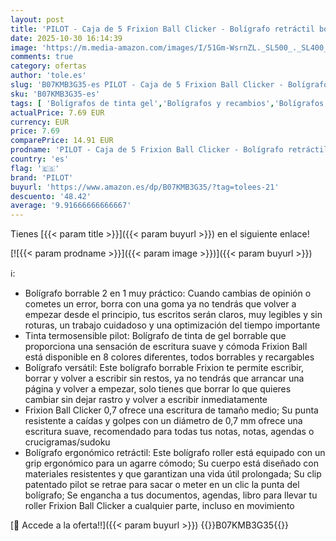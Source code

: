 ```yaml
---
layout: post
title: 'PILOT - Caja de 5 Frixion Ball Clicker - Bolígrafo retráctil borrable con tinta termosensible - Rollerball recargable y ergonómico - 3 Azul  2 Negro - Punta Media'
date: 2025-10-30 16:14:39
image: 'https://m.media-amazon.com/images/I/51Gm-WsrnZL._SL500_._SL400_.jpg'
comments: true
category: ofertas
author: 'tole.es'
slug: 'B07KMB3G35-es PILOT - Caja de 5 Frixion Ball Clicker - Bolígrafo...'
sku: 'B07KMB3G35-es'
tags: [ 'Bolígrafos de tinta gel','Bolígrafos y recambios','Bolígrafos, lápices y útiles de escritura','Oficina y papelería','bolígrafo','pilot','🇪🇸', ]
actualPrice: 7.69 EUR
currency: EUR
price: 7.69
comparePrice: 14.91 EUR
prodname: 'PILOT - Caja de 5 Frixion Ball Clicker - Bolígrafo retráctil borrable con tinta termosensible - Rollerball recargable y ergonómico - 3 Azul  2 Negro - Punta Media'
country: 'es'
flag: '🇪🇸'
brand: 'PILOT'
buyurl: 'https://www.amazon.es/dp/B07KMB3G35/?tag=tolees-21'
descuento: '48.42'
average: '9.91666666666667'
---
```


Tienes [{{< param title >}}]({{< param buyurl >}}) en el siguiente enlace!

[![{{< param prodname >}}]({{< param image >}})]({{< param buyurl >}})

ℹ️:

- Bolígrafo borrable 2 en 1 muy práctico: Cuando cambias de opinión o cometes un error, borra con una goma ya no tendrás que volver a empezar desde el principio, tus escritos serán claros, muy legibles y sin roturas, un trabajo cuidadoso y una optimización del tiempo importante
- Tinta termosensible pilot: Bolígrafo de tinta de gel borrable que proporciona una sensación de escritura suave y cómoda Frixion Ball está disponible en 8 colores diferentes, todos borrables y recargables
- Bolígrafo versátil: Este bolígrafo borrable Frixion te permite escribir, borrar y volver a escribir sin restos, ya no tendrás que arrancar una página y volver a empezar, solo tienes que borrar lo que quieres cambiar sin dejar rastro y volver a escribir inmediatamente
- Frixion Ball Clicker 0,7 ofrece una escritura de tamaño medio; Su punta resistente a caídas y golpes con un diámetro de 0,7 mm ofrece una escritura suave, recomendado para todas tus notas, notas, agendas o crucigramas/sudoku
- Bolígrafo ergonómico retráctil: Este bolígrafo roller está equipado con un grip ergonómico para un agarre cómodo; Su cuerpo está diseñado con materiales resistentes y que garantizan una vida útil prolongada; Su clip patentado pilot se retrae para sacar o meter en un clic la punta del bolígrafo; Se engancha a tus documentos, agendas, libro para llevar tu roller Frixion Ball Clicker a cualquier parte, incluso en movimiento

[🛒 Accede a la oferta!!]({{< param buyurl >}})
{{<world>}}B07KMB3G35{{</world>}}
